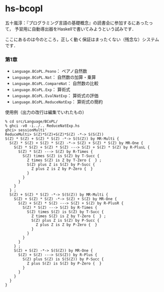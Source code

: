 # hs-bcopl

五十嵐淳：『プログラミング言語の基礎概念』の読書会に参加するにあったって，
予習用に自動導出器をHaskellで書いてみようという試みです．

ここにあるのは今のところ，正しく動く保証はまったくない（残念な）システムです．

### 第1章

- ``Language.BCoPL.Peano``： ペアノ自然数
- ``Language.BCoPL.Nat``： 自然数の加算・乗算
- ``Language.BCoPL.CompareNat``： 自然数の比較
- ``Language.BCoPL.Exp``： 算術式
- ``Language.BCoPL.EvalNatExp``： 算術式の評価
- ``Language.BCoPL.ReduceNatExp``： 算術式の簡約

使用例（出力の改行は編集でいれたもの）

```
% cd src/Language/BCoPL/
% ghci -v0 -i../.. ReduceNatExp.hs
ghci> sessionMulti'
ReduceMulti> S(Z)*S(Z)+S(Z)*S(Z) -*-> S(S(Z))
S(Z) * S(Z) + S(Z) * S(Z) -*-> S(S(Z)) by MR-Multi {
  S(Z) * S(Z) + S(Z) * S(Z) -*-> S(Z) + S(Z) * S(Z) by MR-One {
    S(Z) * S(Z) + S(Z) * S(Z) ---> S(Z) + S(Z) * S(Z) by R-PlusL {
      S(Z) * S(Z) ---> S(Z) by R-Times {
        S(Z) times S(Z) is S(Z) by T-Succ {
          Z times S(Z) is Z by T-Zero {  } ;
          S(Z) plus Z is S(Z) by P-Succ {
            Z plus Z is Z by P-Zero {  }
          }
        }
      }
    }
  } ;
  S(Z) + S(Z) * S(Z) -*-> S(S(Z)) by MR-Multi {
    S(Z) + S(Z) * S(Z) -*-> S(Z) + S(Z) by MR-One {
      S(Z) + S(Z) * S(Z) ---> S(Z) + S(Z) by R-PlusR {
        S(Z) * S(Z) ---> S(Z) by R-Times {
          S(Z) times S(Z) is S(Z) by T-Succ {
            Z times S(Z) is Z by T-Zero {  } ;
            S(Z) plus Z is S(Z) by P-Succ {
              Z plus Z is Z by P-Zero {  }
            }
          }
        }
      }
    } ;
    S(Z) + S(Z) -*-> S(S(Z)) by MR-One {
      S(Z) + S(Z) ---> S(S(Z)) by R-Plus {
        S(Z) plus S(Z) is S(S(Z)) by P-Succ {
          Z plus S(Z) is S(Z) by P-Zero {  }
        }
      }
    }
  }
}
```


